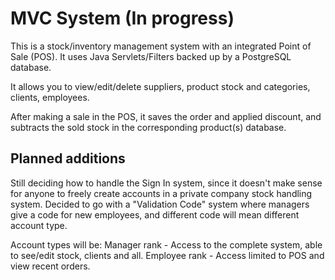 # MVC System (In progress)
This is a stock/inventory management system with an integrated Point of Sale (POS). It uses Java Servlets/Filters backed up by a PostgreSQL database.

It allows you to view/edit/delete suppliers, product stock and categories, clients, employees.

After making a sale in the POS, it saves the order and applied discount, and subtracts the sold stock in the corresponding product(s) database.

## Planned additions
Still deciding how to handle the Sign In system, since it doesn't make sense for anyone to freely create accounts in a private company stock handling system. Decided to go with a "Validation Code" system where managers give a code for new employees, and different code will mean different account type.

Account types will be:
Manager rank - Access to the complete system, able to see/edit stock, clients and all.
Employee rank - Access limited to POS and view recent orders.
